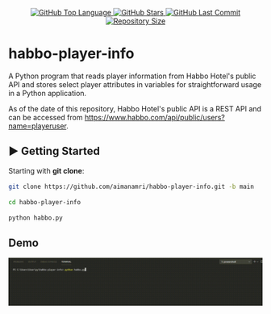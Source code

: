 <p align="center">
  <a href="https://github.com/aimanamri/habbo-player-info">
    <img alt="GitHub Top Language" src="https://img.shields.io/github/languages/top/aimanamri/habbo-player-info">
  </a>
  
  <a href="https://github.com/aimanamri/habbo-player-info/stargazers">
    <img alt="GitHub Stars" src="https://img.shields.io/github/stars/aimanamri/habbo-player-info?style=social">
  </a>

  <a href="https://github.com/aimanamri/habbo-player-info/commits/main">
    <img alt="GitHub Last Commit" src="https://img.shields.io/github/last-commit/aimanamri/habbo-player-info">
  </a>

  <a href="https://github.com/aimanamri/habbo-player-info">
    <img alt="Repository Size" src="https://img.shields.io/github/repo-size/aimanamri/habbo-player-info">
  </a>
</p>

# habbo-player-info
A Python program that reads player information from Habbo Hotel's public API and stores select player attributes in variables for straightforward usage in a Python application.

As of the date of this repository, Habbo Hotel's public API is a REST API and can be accessed from https://www.habbo.com/api/public/users?name=playeruser.

## ▶️ Getting Started


Starting with **git clone**:

```bash
git clone https://github.com/aimanamri/habbo-player-info.git -b main
```
```bash
cd habbo-player-info
```
```bash
python habbo.py
```

## Demo
![demo](https://github.com/aimanamri/habbo-player-info/blob/main/demo.gif)

